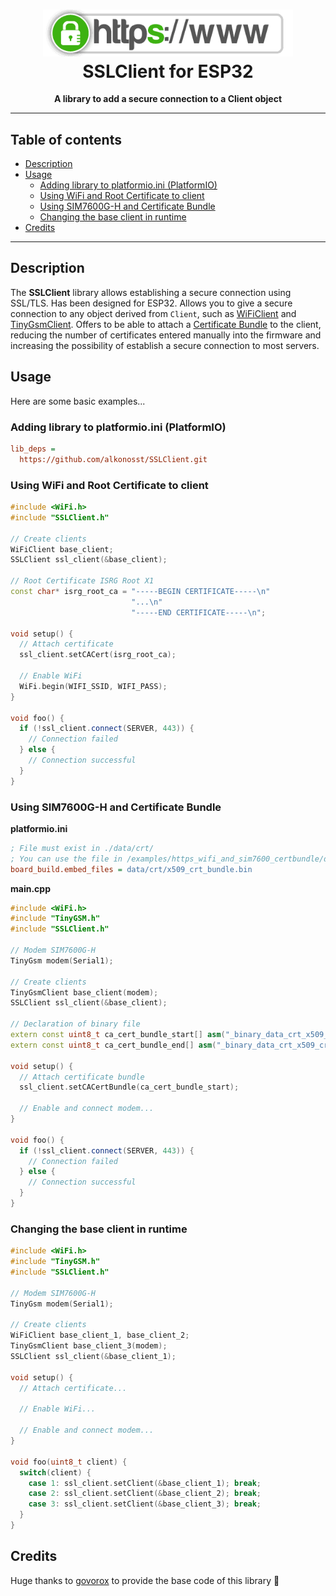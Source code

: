 <h1 align="center">
  <a><img src=".img/ssl.png" alt="Logo" width="400"></a>
  <br>
  SSLClient for ESP32
</h1>

<p align="center">
  <b>A library to add a secure connection to a Client object</b>
</p>

---

## Table of contents <!-- omit in toc -->
- [Description](#description)
- [Usage](#usage)
  - [Adding library to platformio.ini (PlatformIO)](#adding-library-to-platformioini-platformio)
  - [Using WiFi and Root Certificate to client](#using-wifi-and-root-certificate-to-client)
  - [Using SIM7600G-H and Certificate Bundle](#using-sim7600g-h-and-certificate-bundle)
  - [Changing the base client in runtime](#changing-the-base-client-in-runtime)
- [Credits](#credits)

---

## Description
The **SSLClient** library allows establishing a secure connection using SSL/TLS. Has been designed
for ESP32. Allows you to give a secure connection to any object derived from `Client`, such as
[WiFiClient](https://github.com/espressif/arduino-esp32/tree/master/libraries/WiFi) and [TinyGsmClient](https://github.com/vshymanskyy/TinyGSM). Offers to be able to attach a [Certificate Bundle](https://github.com/espressif/arduino-esp32/blob/master/libraries/WiFiClientSecure/README.md#using-a-bundle-of-root-certificate-authority-certificates) to the client, reducing the
number of certificates entered manually into the firmware and increasing the possibility of
establish a secure connection to most servers.

## Usage
Here are some basic examples...

### Adding library to platformio.ini (PlatformIO)
```ini
lib_deps =
  https://github.com/alkonosst/SSLClient.git
```

### Using WiFi and Root Certificate to client
```cpp
#include <WiFi.h>
#include "SSLClient.h"

// Create clients
WiFiClient base_client;
SSLClient ssl_client(&base_client);

// Root Certificate ISRG Root X1
const char* isrg_root_ca = "-----BEGIN CERTIFICATE-----\n"
                           "...\n"
                           "-----END CERTIFICATE-----\n";

void setup() {
  // Attach certificate
  ssl_client.setCACert(isrg_root_ca);

  // Enable WiFi
  WiFi.begin(WIFI_SSID, WIFI_PASS);
}

void foo() {
  if (!ssl_client.connect(SERVER, 443)) {
    // Connection failed
  } else {
    // Connection successful
  }
}
```

### Using SIM7600G-H and Certificate Bundle
**platformio.ini**
```ini
; File must exist in ./data/crt/
; You can use the file in /examples/https_wifi_and_sim7600_certbundle/data/crt/x509_crt_bundle.bin of this repo
board_build.embed_files = data/crt/x509_crt_bundle.bin
```

**main.cpp**
```cpp
#include <WiFi.h>
#include "TinyGSM.h"
#include "SSLClient.h"

// Modem SIM7600G-H
TinyGsm modem(Serial1);

// Create clients
TinyGsmClient base_client(modem);
SSLClient ssl_client(&base_client);

// Declaration of binary file
extern const uint8_t ca_cert_bundle_start[] asm("_binary_data_crt_x509_crt_bundle_bin_start");
extern const uint8_t ca_cert_bundle_end[] asm("_binary_data_crt_x509_crt_bundle_bin_end");

void setup() {
  // Attach certificate bundle
  ssl_client.setCACertBundle(ca_cert_bundle_start);

  // Enable and connect modem...
}

void foo() {
  if (!ssl_client.connect(SERVER, 443)) {
    // Connection failed
  } else {
    // Connection successful
  }
}
```

### Changing the base client in runtime
```cpp
#include <WiFi.h>
#include "TinyGSM.h"
#include "SSLClient.h"

// Modem SIM7600G-H
TinyGsm modem(Serial1);

// Create clients
WiFiClient base_client_1, base_client_2;
TinyGsmClient base_client_3(modem);
SSLClient ssl_client(&base_client_1);

void setup() {
  // Attach certificate...

  // Enable WiFi...

  // Enable and connect modem...
}

void foo(uint8_t client) {
  switch(client) {
    case 1: ssl_client.setClient(&base_client_1); break;
    case 2: ssl_client.setClient(&base_client_2); break;
    case 3: ssl_client.setClient(&base_client_3); break;
  }
}
```

## Credits
Huge thanks to [govorox](https://github.com/govorox) to provide the base code of this library :raised_hands: